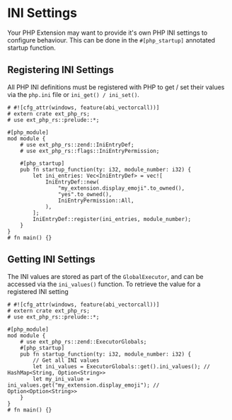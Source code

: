 # INI Settings

Your PHP Extension may want to provide it's own PHP INI settings to configure behaviour. This can be done in the `#[php_startup]` annotated startup function.

## Registering INI Settings

All PHP INI definitions must be registered with PHP to get / set their values via the `php.ini` file or `ini_get() / ini_set()`.


```rust,no_run
# #![cfg_attr(windows, feature(abi_vectorcall))]
# extern crate ext_php_rs;
# use ext_php_rs::prelude::*;

#[php_module]
mod module {
    # use ext_php_rs::zend::IniEntryDef;
    # use ext_php_rs::flags::IniEntryPermission;

    #[php_startup]
    pub fn startup_function(ty: i32, module_number: i32) {
        let ini_entries: Vec<IniEntryDef> = vec![
            IniEntryDef::new(
                "my_extension.display_emoji".to_owned(),
                "yes".to_owned(),
                IniEntryPermission::All,
            ),
        ];
        IniEntryDef::register(ini_entries, module_number);
    }
}
# fn main() {}
```

## Getting INI Settings

The INI values are stored as part of the `GlobalExecutor`, and can be accessed via the `ini_values()` function. To retrieve the value for a registered INI setting

```rust,no_run
# #![cfg_attr(windows, feature(abi_vectorcall))]
# extern crate ext_php_rs;
# use ext_php_rs::prelude::*;

#[php_module]
mod module {
    # use ext_php_rs::zend::ExecutorGlobals;
    #[php_startup]
    pub fn startup_function(ty: i32, module_number: i32) {
        // Get all INI values
        let ini_values = ExecutorGlobals::get().ini_values(); // HashMap<String, Option<String>>
        let my_ini_value = ini_values.get("my_extension.display_emoji"); // Option<Option<String>>
    }
}
# fn main() {}
```
